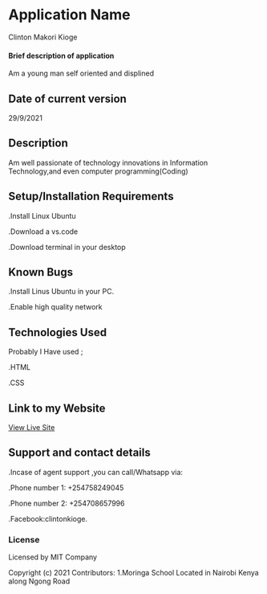 # Application Name

Clinton Makori Kioge

#### Brief description of application

Am a young man self oriented and displined

## Date of current version

29/9/2021

## Description

Am well passionate of technology innovations in
Information Technology,and even computer programming(Coding)

## Setup/Installation Requirements

.Install Linux Ubuntu

.Download a vs.code

.Download terminal in your desktop

## Known Bugs

.Install Linus Ubuntu in your PC.

.Enable high quality network

## Technologies Used

Probably I Have used ;

.HTML

.CSS

## Link to my Website

[View Live Site](https://kingsly62.github.io/photography-website/)

## Support and contact details

.Incase of agent support ,you can call/Whatsapp
via:

.Phone number 1: +254758249045

.Phone number 2: +254708657996

.Facebook:clintonkioge.

### License

Licensed by MIT Company

Copyright (c) 2021
Contributors:
1.Moringa School Located in Nairobi Kenya
along Ngong Road
